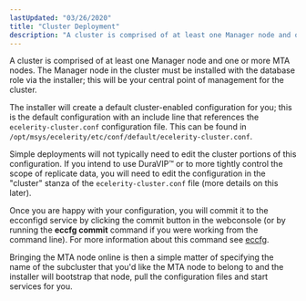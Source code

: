 ```yaml
---
lastUpdated: "03/26/2020"
title: "Cluster Deployment"
description: "A cluster is comprised of at least one Manager node and one or more MTA nodes The Manager node in the cluster must be installed with the database role via the installer this will be your central point of management for the cluster The installer will create a default cluster..."
---
```


A cluster is comprised of at least one Manager node and one or more MTA nodes. The Manager node in the cluster must be installed with the database role via the installer; this will be your central point of management for the cluster.

The installer will create a default cluster-enabled configuration for you; this is the default configuration with an include line that references the `ecelerity-cluster.conf` configuration file. This can be found in `/opt/msys/ecelerity/etc/conf/default/ecelerity-cluster.conf`.

Simple deployments will not typically need to edit the cluster portions of this configuration. If you intend to use DuraVIP™ or to more tightly control the scope of replicate data, you will need to edit the configuration in the "cluster" stanza of the `ecelerity-cluster.conf` file (more details on this later).

Once you are happy with your configuration, you will commit it to the ecconfigd service by clicking the commit button in the webconsole (or by running the **eccfg commit**        command if you were working from the command line). For more information about this command see [eccfg](/momentum/3/3-reference/executable-eccfg).

Bringing the MTA node online is then a simple matter of specifying the name of the subcluster that you'd like the MTA node to belong to and the installer will bootstrap that node, pull the configuration files and start services for you.